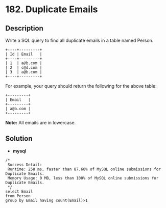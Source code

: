# 182. Duplicate Emails

## Description

Write a SQL query to find all duplicate emails in a table named Person.

```
+----+---------+
| Id | Email   |
+----+---------+
| 1  | a@b.com |
| 2  | c@d.com |
| 3  | a@b.com |
+----+---------+
```

For example, your query should return the following for the above table:

```
+---------+
| Email   |
+---------+
| a@b.com |
+---------+
```

**Note:** All emails are in lowercase.

## Solution

* **mysql**

```mysql
/*
 Success Detail:
 Runtime: 258 ms, faster than 87.60% of MySQL online submissions for Duplicate Emails.
 Memory Usage: 0 MB, less than 100% of MySQL online submissions for Duplicate Emails.
 */
select Email 
from Person 
group by Email having count(Email)>1
```
